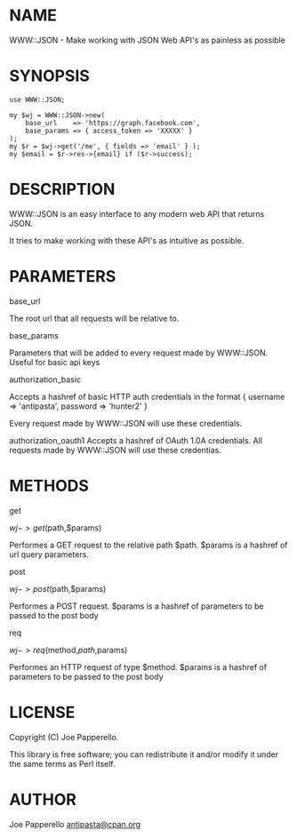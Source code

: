 # NAME

WWW::JSON - Make working with JSON Web API's as painless as possible

# SYNOPSIS

    use WWW::JSON;
    
    my $wj = WWW::JSON->new(
        base_url    => 'https://graph.facebook.com',
        base_params => { access_token => 'XXXXX' }
    );
    my $r = $wj->get('/me', { fields => 'email' } );
    my $email = $r->res->{email} if ($r->success);

# DESCRIPTION

WWW::JSON is an easy interface to any modern web API that returns JSON.

It tries to make working with these API's as intuitive as possible.


# PARAMETERS

base_url

The root url that all requests will be relative to.

base_params

Parameters that will be added to every request made by WWW::JSON. Useful for basic api keys

authorization_basic

Accepts a hashref of basic HTTP auth credentials in the format { username => 'antipasta', password => 'hunter2' }

Every request made by WWW::JSON will use these credentials.

authorization_oauth1
Accepts a hashref of OAuth 1.0A credentials. All requests made by WWW::JSON will use these credentias.


# METHODS

get

$wj->get($path,$params)

Performes a GET request to the relative path $path. $params is a hashref of url query parameters.

post

$wj->post($path,$params)

Performes a POST request. $params is a hashref of parameters to be passed to the post body

req

$wj->req($method,$path,$params)

Performes an HTTP request of type $method. $params is a hashref of parameters to be passed to the post body

# LICENSE

Copyright (C) Joe Papperello.

This library is free software; you can redistribute it and/or modify
it under the same terms as Perl itself.

# AUTHOR

Joe Papperello <antipasta@cpan.org>
